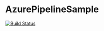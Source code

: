 # AzurePipelineSample
[![Build Status](https://dev.azure.com/sanjaybol/AzurePipelineSample/_apis/build/status/mukeshmishra996.AzurePipelineSample%20(1))](https://dev.azure.com/sanjaybol/AzurePipelineSample/_build/latest?definitionId=3)
